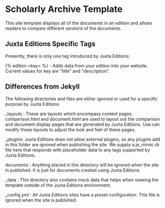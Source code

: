 Scholarly Archive Template
================================

This site template displays all of the documents in an edition and allows readers to compare different versions of the documents.

Juxta Editions Specific Tags
------------------------

Presently, there is only one tag introduced by Juxta Editions:


\{% edition \<key\> %\} - Adds data from your edition into your website. Current values for key are "title" and "description".


Differences from Jekyll
------------------------

The following directories and files are either ignored or used for a specific purpose by Juxta Editions:

_layouts : These are layouts which encompass content pages. comparison.html and document.html are used to layout out the comparison and document display pages that are generated by Juxta Editions. Use can modify these layouts to adjust the look and feel of these pages.

_plugins: Juxta Editions does not allow external plugins, so any plugins add in this folder are ignored when publishing the site. We supply a je_mimic.rb file here that responds with placeholder data to any tags supported by Juxta Editions.

documents : Anything placed in this directory will be ignored when the site in published. It is just for documents created using Juxta Editions.

_data : This directory also contains mock data that helps when viewing the template outside of the Juxta Editions environment.

_config.yml : All Juxta Editions sites have a preset configuration. This file is ignored when the site is published.